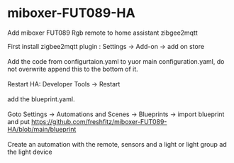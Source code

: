 # miboxer-FUT089-HA
Add miboxer FUT089 Rgb remote to home assistant zibgee2mqtt

First install zigbee2mqtt plugin : Settings -> Add-on -> add on store <br><br>
Add the code from configurtaion.yaml to yuor main configuration.yaml, do not overwrite append this to the bottom of it.<br><br>
Restart HA: Developer Tools -> Restart<br><br>
add the blueprint.yaml.<br><br>
Goto Settings -> Automations and Scenes -> Blueprints -> import blueprint and put https://github.com/freshfitz/miboxer-FUT089-HA/blob/main/blueprint<br><br>
Create an automation with the remote, sensors and a light or light group ad the light device <br>
